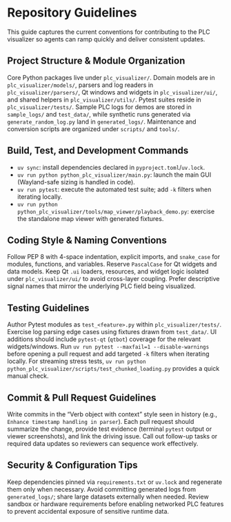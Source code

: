 # Repository Guidelines

This guide captures the current conventions for contributing to the PLC visualizer so agents can ramp quickly and deliver consistent updates.

## Project Structure & Module Organization

Core Python packages live under `plc_visualizer/`. Domain models are in `plc_visualizer/models/`, parsers and log readers in `plc_visualizer/parsers/`, Qt windows and widgets in `plc_visualizer/ui/`, and shared helpers in `plc_visualizer/utils/`. Pytest suites reside in `plc_visualizer/tests/`. Sample PLC logs for demos are stored in `sample_logs/` and `test_data/`, while synthetic runs generated via `generate_random_log.py` land in `generated_logs/`. Maintenance and conversion scripts are organized under `scripts/` and `tools/`.

## Build, Test, and Development Commands

- `uv sync`: install dependencies declared in `pyproject.toml`/`uv.lock`.
- `uv run python python_plc_visualizer/main.py`: launch the main GUI (Wayland-safe sizing is handled in code).
- `uv run pytest`: execute the automated test suite; add `-k` filters when iterating locally.
- `uv run python python_plc_visualizer/tools/map_viewer/playback_demo.py`: exercise the standalone map viewer with generated fixtures.

## Coding Style & Naming Conventions

Follow PEP 8 with 4-space indentation, explicit imports, and `snake_case` for modules, functions, and variables. Reserve `PascalCase` for Qt widgets and data models. Keep Qt `.ui` loaders, resources, and widget logic isolated under `plc_visualizer/ui/` to avoid cross-layer coupling. Prefer descriptive signal names that mirror the underlying PLC field being visualized.

## Testing Guidelines

Author Pytest modules as `test_<feature>.py` within `plc_visualizer/tests/`. Exercise log parsing edge cases using fixtures drawn from `test_data/`. UI additions should include `pytest-qt` (`qtbot`) coverage for the relevant widgets/windows. Run `uv run pytest --maxfail=1 --disable-warnings` before opening a pull request and add targeted `-k` filters when iterating locally. For streaming stress tests, `uv run python python_plc_visualizer/scripts/test_chunked_loading.py` provides a quick manual check.

## Commit & Pull Request Guidelines

Write commits in the “Verb object with context” style seen in history (e.g., `Enhance timestamp handling in parser`). Each pull request should summarize the change, provide test evidence (terminal `pytest` output or viewer screenshots), and link the driving issue. Call out follow-up tasks or required data updates so reviewers can sequence work effectively.

## Security & Configuration Tips

Keep dependencies pinned via `requirements.txt` or `uv.lock` and regenerate them only when necessary. Avoid committing generated logs from `generated_logs/`; share large datasets externally when needed. Review sandbox or hardware requirements before enabling networked PLC features to prevent accidental exposure of sensitive runtime data.
